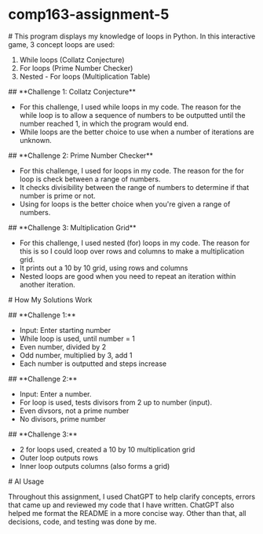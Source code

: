 # comp163-assignment-5



\# This program displays my knowledge of loops in Python. In this interactive game, 3 concept loops are used:



1. While loops (Collatz Conjecture)
2. For loops (Prime Number Checker)
3. Nested - For loops (Multiplication Table)







\## \*\*Challenge 1: Collatz Conjecture\*\*

* For this challenge, I used while loops in my code. The reason for the while loop is to allow a sequence of numbers to be outputted until the number reached 1, in which the program would end. 
* While loops are the better choice to use when a number of iterations are unknown.





\## \*\*Challenge 2: Prime Number Checker\*\*

* For this challenge, I used for loops in my code. The reason for the for loop is check between a range of numbers.
* It checks divisibility between the range of numbers to determine if that number is prime or not.
* Using for loops is the better choice when you're given a range of numbers.





\## \*\*Challenge 3: Multiplication Grid\*\*

* For this challenge, I used nested (for) loops in my code. The reason for this is so I could loop over rows and columns to make a multiplication grid.
* It prints out a 10 by 10 grid, using rows and columns
* Nested loops are good when you need to repeat an iteration within another iteration.







\# How My Solutions Work

\## \*\*Challenge 1:\*\*

* Input: Enter starting number
* While loop is used, until number = 1
* Even number, divided by 2
* Odd number, multiplied by 3, add 1
* Each number is outputted and steps increase



\## \*\*Challenge 2:\*\*

* Input: Enter a number.
* For loop is used, tests divisors from 2 up to number (input).
* Even divsors, not a prime number
* No divisors, prime number



\## \*\*Challenge 3:\*\*

* 2 for loops used, created a 10 by 10 multiplication grid
* Outer loop outputs rows
* Inner loop outputs columns (also forms a grid)







\# AI Usage

Throughout this assignment, I used ChatGPT to help clarify concepts, errors that came up and reviewed my code that I have written. ChatGPT also helped me format the README in a more concise way. Other than that, all decisions, code, and testing was done by me.

